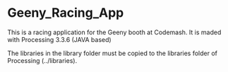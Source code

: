 # Geeny_Racing_App

This is a racing application for the Geeny booth at Codemash.
It is maded with Processing 3.3.6 (JAVA based)

The libraries in the library folder must be copied to the libraries folder of Processing (../libraries).

